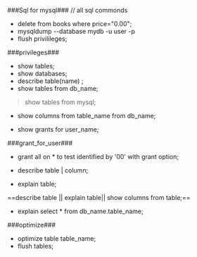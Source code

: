 ###Sql for mysql###
// all sql commonds 
* delete from books where price="0.00";
* mysqldump --database mydb -u user -p
* flush privilileges;

###privileges###

* show tables;
* show databases;
* describe table(name) ;
* show tables from db_name;
> show tables from mysql;
* show columns from table_name from db_name;

* show grants for user_name; 

###grant_for_user###

* grant all on * to test identified by '00' with grant option;

* describe  table | column;
* explain table;

==describe table || explain table|| show columns from table;==
* explain select * from db_name.table_name;

###optimize###

* optimize table table_name;
* flush tables;

